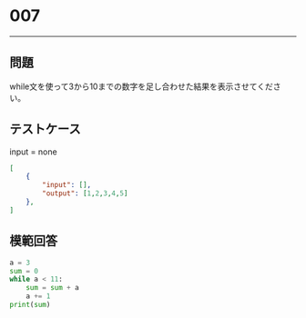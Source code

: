 # 007

---
## 問題

while文を使って3から10までの数字を足し合わせた結果を表示させてください。

## テストケース
input = none
```json
[
	{
		"input": [],
		"output": [1,2,3,4,5]
  	},
]
```

## 模範回答
```python
a = 3
sum = 0
while a < 11:
	sum = sum + a
	a += 1
print(sum)
```